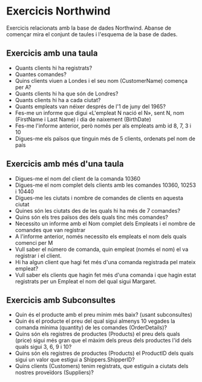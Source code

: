 # Exercicis Northwind

Exercicis relacionats amb la base de dades Northwind.
Abanse de començar mira el conjunt de taules i l'esquema de la base de  dades.

## Exercicis amb una taula

- Quants clients hi ha registrats?
- Quantes comandes?
- Quins clients viuen a Londes i el seu nom (CustomerName) comença per A?
- Quants clients hi ha que són de Londres?
- Quants clients hi ha a cada ciutat?
- Quants empleats van néixer després de l'1 de juny del 1965?
- Fes-me un informe que digui «L'empleat N nació el N», sent N, nom (FirstName i Last Name) i dia de naixement (BirthDate)
- Fes-me l'informe anterior, però només per als empleats amb id 8, 7, 3 i 10
- Digues-me els països que tinguin més de 5 clients, ordenats pel nom de país

## Exercicis amb més d'una taula

- Digues-me el nom del client de la comanda 10360
- Digues-me el nom complet dels clients amb les comandes 10360, 10253 i 10440
- Digues-me les ciutats i nombre de comandes de clients en aquesta ciutat
- Quines són les ciutats des de les quals hi ha més de 7 comandes?
- Quins són els tres països des dels quals tinc més comandes?
- Necessito un informe amb el Nom complet dels Empleats i el nombre de comandes que van registrar
- A l'informe anterior, només necessito els empleats el nom dels quals comenci per M
- Vull saber el número de comanda, quin empleat (només el nom) el va registrar i el client.
- Hi ha algun client que hagi fet més d'una comanda registrada pel mateix empleat?
- Vull saber els clients que hagin fet més d'una comanda i que hagin estat registrats per un Empleat el nom del qual sigui Margaret.

## Exercicis amb Subconsultes

- Quin és el producte amb el preu mínim més baix? (usant subconsultes)
- Quin és el producte el preu del qual sigui almenys 10 vegades la comanda mínima (quantity) de les comandes (OrderDetails)?
- Quins són els registres de productes (Products) el preu dels quals (price) sigui més gran que el màxim dels preus dels productes l'id dels quals sigui 3, 6, 9 i 10?
- Quins són els registres de productes (Products) el ProductID dels quals sigui un valor que estigui a Shippers.ShipperID?
- Quins clients (Customers) tenim registrats, que estiguin a ciutats dels nostres proveïdors (Suppliers)?
